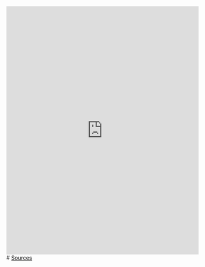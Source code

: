 ---
---

<iframe src='https://cdn.knightlab.com/libs/timeline3/latest/embed/index.html?source=1kIG0G5yGeGHtLbyZ66AKUyTgRvCM-h_2IHuYRgKmHgI&font=Default&lang=en&timenav_position=top&initial_zoom=2&height=650' width='100%' height='650' webkitallowfullscreen mozallowfullscreen allowfullscreen frameborder='0'></iframe>
# <a href="areeyat.github.io/pad-thai/sources">Sources</a>
